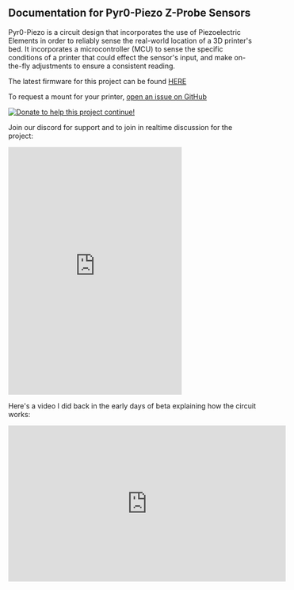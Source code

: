 ## Documentation for Pyr0-Piezo Z-Probe Sensors

Pyr0-Piezo is a circuit design that incorporates the use of Piezoelectric Elements in order to reliably sense the real-world location of a 3D printer's bed. It incorporates a microcontroller (MCU) to sense the specific conditions of a printer that could effect the sensor's input, and make on-the-fly adjustments to ensure a consistent reading.

The latest firmware for this project can be found [HERE](https://github.com/pyr0ball/pyr0piezo/tree/master/firmware/Compiled-Firmware)

To request a mount for your printer, [open an issue on GitHub](https://github.com/pyr0ball/pyr0piezo/issues/new?assignees=pyr0ball&labels=add+support+request&template=printer-mount-request.md&title=%5BMOUNT%5D)

[![Donate to help this project continue!](https://www.paypalobjects.com/en_US/i/btn/btn_donateCC_LG.gif)](https://www.paypal.com/cgi-bin/webscr?cmd=_s-xclick&hosted_button_id=3TLQQSFCEJL8S&source=url)

Join our discord for support and to join in realtime discussion for the project:
<div class="discord_widget">
  <iframe src="https://discordapp.com/widget?id=544587989536473099&theme=dark" width="350" height="500" allowtransparency="true" frameborder="0"> </iframe>
</div>

Here's a video I did back in the early days of beta explaining how the circuit works:

<div class="youtube_video">
  <iframe width="560" height="315" src="https://www.youtube.com/embed/PS_xdfu0juU" frameborder="0" allow="accelerometer; autoplay; encrypted-media; gyroscope; picture-in-picture" allowfullscreen>
  </iframe>
</div>